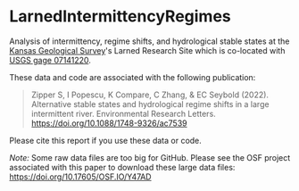 # LarnedIntermittencyRegimes

Analysis of intermittency, regime shifts, and hydrological stable states at the [Kansas Geological Survey](http://www.kgs.ku.edu/)'s Larned Research Site which is co-located with [USGS gage 07141220](https://waterdata.usgs.gov/ks/nwis/uv/?site_no=07141220&PARAmeter_cd=00065,00060).

These data and code are associated with the following publication:

> Zipper S, I Popescu, K Compare, C Zhang, & EC Seybold (2022). Alternative stable states and hydrological regime shifts in a large intermittent river. Environmental Research Letters. https://doi.org/10.1088/1748-9326/ac7539

Please cite this report if you use these data or code.

*Note:* Some raw data files are too big for GitHub. Please see the OSF project associated with this paper to download these large data files: https://doi.org/10.17605/OSF.IO/Y47AD